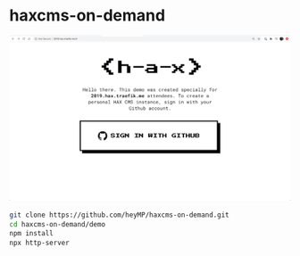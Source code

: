 # haxcms-on-demand

![Screenshot](screenshot.png)

```bash
git clone https://github.com/heyMP/haxcms-on-demand.git
cd haxcms-on-demand/demo
npm install
npx http-server
```
